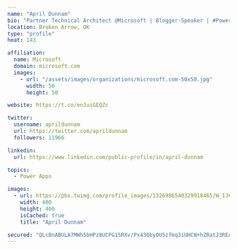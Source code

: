 ```yaml
---
name: "April Dunnam"
bio: "Partner Technical Architect @Microsoft | Blogger-Speaker | #PowerApps, #PowerAutomate, #Office365, #SharePoint | #WIT | #Karaoke Queen"
location: Broken Arrow, OK
type: "profile"
heat: 143

affiliation:
  name: Microsoft
  domain: microsoft.com
  images:
    - url: "/assets/images/organizations/microsoft.com-50x50.jpg"
      width: 50
      height: 50

website: https://t.co/enJuiGEQZc

twitter:
  username: aprildunnam
  url: https://twitter.com/aprildunnam
  followers: 11966

linkedin:
  url: https://www.linkedin.com/public-profile/in/april-dunnam

topics:
  - Power Apps

images:
  - url: https://pbs.twimg.com/profile_images/1326986540329918465/W_IJ6Ih2_400x400.jpg
    width: 400
    height: 400
    isCached: true
    title: "April Dunnam"

secured: "QLcBnABULA7MWh5bHPz8UCPG15RXv/Px43QbyOU5zfmq3iUHCN+hZRatJ3REuNiQh3ejH5y8afiOiOjq6AyfSpGjokkgQeau2l/BHnBplKPnHFaXOmdjblfFSW6YDGCKgc18KbIcxhQq2kLJKBoWjrqU4Xb+HqJfUdH3/HAtlQdyivn/N91CDxiUlhyBUHaJNjbiaAlqg8f+/jd5Eo9gdVT44/XKqIFdQX10EUlYXLfKZJp9qv1HbVh0lAbJpMkkw8Gd5pOdKnHtFPOkv7q4Uh4VEBKX3F3QZw1jneppLiyQncP+1OYrIJ8CRTms+s9tnZZNtWmAtvMP5YrwFcM9AY8kEy6RJSm97aDmGErdbk7sD1Mz7EPAzqx2QzBiZeTmZeLNrWZUBDiA7D8RNmUvRktlREmv6sjFMiol/aO3obg=;InvDprtYryELtWvfSa6cFw=="
---
```


